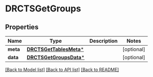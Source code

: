 # DRCTSGetGroups

## Properties
Name | Type | Description | Notes
------------ | ------------- | ------------- | -------------
**meta** | [**DRCTSGetTablesMeta***](DRCTSGetTablesMeta.md) |  | [optional] 
**data** | [**DRCTSGetGroupsData***](DRCTSGetGroupsData.md) |  | [optional] 

[[Back to Model list]](../README.md#documentation-for-models) [[Back to API list]](../README.md#documentation-for-api-endpoints) [[Back to README]](../README.md)


